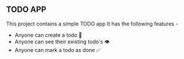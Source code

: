 ## TODO APP

This project contains a simple TODO app
It has the following features -

- Anyone can create a todo 👾
- Anyone can see their existing todo's 👁️
- Anyone can mark a todo as done ✅